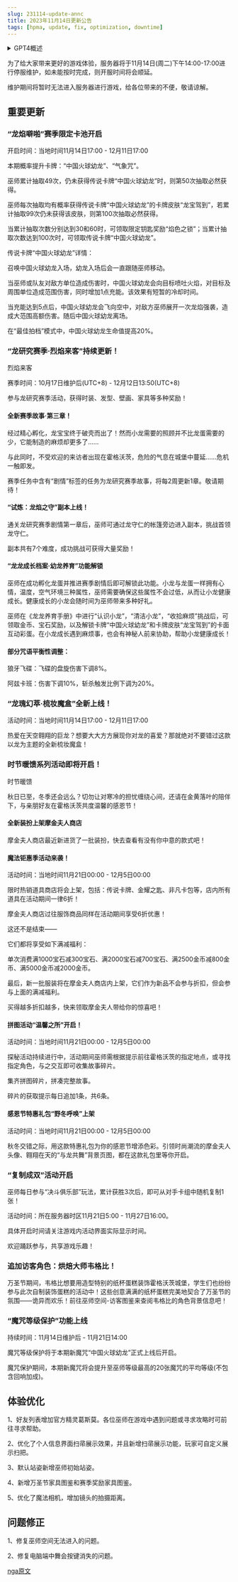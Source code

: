 ```yaml
---
slug: 231114-update-annc
title: 2023年11月14日更新公告
tags: [hpma, update, fix, optimization, downtime]
---
```


<details>
<summary>GPT4概述</summary>
游戏将于11月14日14:00-17:00进行服务器维护。本次更新包括“龙焰噼啪”赛季限定卡池开启，概率提升卡牌：“中国火球幼龙”、“气象咒”。同时，“龙研究赛季·烈焰来客”活动将持续更新，参与活动可获得时装、发型、壁画、家具等多种奖励。此外，游戏还将上线“试炼：龙焰之守”副本，成功挑战可获得大量奖励。
</details>


<!--truncate-->

为了给大家带来更好的游戏体验，服务器将于11月14日(周二)下午14:00-17:00进行停服维护，如未能按时完成，则开服时间将会顺延。

维护期间将暂时无法进入服务器进行游戏，给各位带来的不便，敬请谅解。

## 重要更新

### “龙焰噼啪”赛季限定卡池开启

开启时间：当地时间11月14日17:00 - 12月11日17:00

本期概率提升卡牌：“中国火球幼龙”、“气象咒”。

巫师累计抽取49次，仍未获得传说卡牌“中国火球幼龙”时，则第50次抽取必然获得。

巫师每次抽取均有概率获得传说卡牌“中国火球幼龙”的卡牌皮肤“龙宝驾到”，若累计抽取99次仍未获得该皮肤，则第100次抽取必然获得。

当累计抽取次数分别达到30和60时，可领取限定钥匙奖励“焰色之锁”；当累计抽取次数达到100次时，可领取传说卡牌“中国火球幼龙”。

<span id='description'>传说卡牌“中国火球幼龙”详情：</span>

召唤中国火球幼龙入场，幼龙入场后会一直跟随巫师移动。

当巫师或队友对敌方单位造成伤害时，中国火球幼龙会向目标喷吐火焰，对目标及周围单位造成范围伤害，同时增加1点充能。该效果有短暂的冷却时间。

当充能达到5点后，中国火球幼龙会飞向空中，对敌方巫师展开一次龙焰强袭，造成大范围高额伤害。随后中国火球幼龙离场。

在“最佳拍档”模式中，中国火球幼龙生命值提高20%。

### “龙研究赛季·烈焰来客”持续更新！

烈焰来客

赛季时间：10月17日维护后(UTC+8) - 12月12日13:50(UTC+8)

参与龙研究赛季活动，获得时装、发型、壁画、家具等多种奖励！

#### 全新赛季故事·第三章！

经过精心孵化，龙宝宝终于破壳而出了！然而小龙需要的照顾并不比龙蛋需要的少，它能制造的麻烦却更多了……

与此同时，不受欢迎的来访者出现在霍格沃茨，危险的气息在城堡中蔓延……危机一触即发。

赛季任务中含有“剧情”标签的任务为龙研究赛季故事，将每2周更新1章。敬请期待！

#### “试炼：龙焰之守”副本上线！

通关龙研究赛季剧情第一章后，巫师可通过龙守仁的帐篷旁边进入副本，挑战首领龙守仁。

副本共有7个难度，成功挑战可获得大量奖励！

#### “龙龙成长档案·幼龙养育”功能解锁

巫师在成功孵化龙蛋并推进赛季剧情后即可解锁此功能。小龙与龙蛋一样拥有心情，温度，空气环境三种属性，巫师需要确保这些属性不会过低，从而让小龙健康成长。健康成长的小龙会随时间为巫师带来多种好礼。

巫师在《龙龙养育手册》中进行“认识小龙”，“清洁小龙”，“收拾麻烦”挑战后，可领取金币、宝石奖励，以及解锁卡牌“中国火球幼龙”和卡牌皮肤“龙宝驾到”的卡面互动彩蛋。在小龙成长遇到麻烦事，也会有神秘人前来协助，帮助小龙健康成长！

#### <span id='adjustment'>部分咒语平衡性调整：</span>

狼牙飞碟：飞碟的盘旋伤害下调8%。

阿兹卡班：伤害下调10%，斩杀触发比例下调为20%。

### “龙瑰幻萃·梳妆魔盒”全新上线！

活动时间：当地时间11月14日17:00 - 12月11日17:00

热爱在天空翱翔的巨龙？想要大大方方展现你对龙的喜爱？那就绝对不要错过这款以龙为主题的全新梳妆魔盒！

### 时节暖馈系列活动即将开启！

时节暖馈

秋日已至，冬季还会远么？切勿让对寒冷的担忧缠绕心间，还请在金黄落叶的陪伴下，与亲朋好友在霍格沃茨共度温馨的感恩节！

#### 全新装扮上架摩金夫人商店

摩金夫人商店最近新进货了一批装扮，快去查看有没有你中意的款式吧！

#### 魔法钜惠季活动来袭！

活动时间：当地时间11月21日00:00 - 12月5日00:00

限时热销道具商店将会上架，包括：传说卡牌、金耀之匙、非凡卡包等，店内所有道具在活动期间一律6折！

摩金夫人商店过往服饰商品同样在活动期间享受6折优惠！

这还不是结束——

它们都将享受如下满减福利：

单次消费满1000宝石减300宝石、满2000宝石减700宝石、满2500金币减800金币、满5000金币减2000金币。

最后，新一批服装将在摩金夫人商店内上架，它们作为新品不会参与折扣，但会参与上面的满减福利。

买得越多折扣越多，快来领取摩金夫人带给你的惊喜吧！

#### 拼图活动“温馨之所”开启！

活动时间：当地时间11月21日00:00 - 12月5日00:00

探秘活动持续进行中，活动期间巫师需根据提示前往霍格沃茨的指定地点，或寻找指定角色，与之交互即可收集故事碎片。

集齐拼图碎片，拼凑完整故事。

碎片的获取提示每日追加1条，共6条。

#### 感恩节特惠礼包“野冬呼唤”上架

活动时间：当地时间11月21日00:00 - 12月5日00:00

秋冬交错之际，用这款特惠礼包为你的感恩节增添色彩。引领时尚潮流的摩金夫人头像、翱翔在天的“与龙共舞”背景页图，都在这款礼包里等你开启。

### “复制成双”活动开启

巫师每日参与“决斗俱乐部”玩法，累计获胜3次后，即可从对手卡组中随机复制1张！

活动时间：所在服务器时区11月21日5:00 - 11月27日16:00。

具体开启时间请关注游戏内活动界面实际显示时间。

欢迎踊跃参与，共享游戏乐趣！

### 追加访客角色：烘焙大师韦格比！

万圣节期间，韦格比想要用造型特别的纸杯蛋糕装饰霍格沃茨城堡，学生们也纷纷参与此次自制装饰蛋糕的活动中！这些创意满满的纸杯蛋糕完美地契合了万圣节的氛围——诡异而欢乐！前往巫师空间-访客图鉴来查阅韦格比的角色背景信息吧！

### “魔咒等级保护”功能上线

持续时间：11月14日维护后 - 11月21日14:00

魔咒等级保护将于本期新魔咒“中国火球幼龙”正式上线后开启。

魔咒保护期间，本期新魔咒将会提升至巫师等级最高的20张魔咒的平均等级(不包含回响加成)。

## 体验优化

1、好友列表增加官方精灵葛斯莫。各位巫师在游戏中遇到问题或寻求攻略时可前往寻求帮助。

2、优化了个人信息界面扫帚展示效果，并且新增扫帚展示功能，玩家可自定义展示扫把。

3、默认站姿新增巫师初始站姿。

4、新增万圣节家具图鉴和赛季奖励家具图鉴。

5、优化了魔法相机，增加镜头的拍摄距离。

## 问题修正

1、修复巫师空间无法进入的问题。

2、修复电脑端中舞会按键消失的问题。

[nga原文](https://nga.178.com/read.php?&tid=38385213)